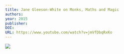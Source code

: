 ```yaml
---
title: Jane Gleeson-White on Monks, Maths and Magic
authors: 
year: 2015
publisher: 
DOI: 
URL: https://www.youtube.com/watch?v=jmVfDbqRxKo
---
```


![](https://www.youtube.com/watch?v=jmVfDbqRxKo)
